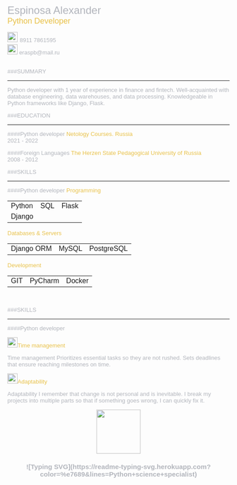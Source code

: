

<font size="5" color="b2b5bc" face="Arial">Espinosa Alexander<br>
<font size="4" color="e8c149" face="Arial">Python Developer<br>

<image src="/images/telephone2.png" width = "23">
<font size="2" color="b2b5bc" face="Arial">8911 7861595</h3><br>

<image src="/images/email.png" width = "23">
<font size="2" color="b2b5bc" face="Arial">eraspb@mail.ru</h3><br>

<br>

###SUMMARY
________________________________________________
Python developer with 1 year of experience in finance and fintech.
Well-acquainted with database engineering, data warehouses, and data processing.
Knowledgeable in Python frameworks like Django, Flask. 

###EDUCATION
________________________________________________
####Python developer
<font size="2" color="e8c149" face="Arial">Netology Courses. Russia</font></h3><br>
2021 - 2022


####Foreign Languages
<font size="2" color="e8c149" face="Arial">The Herzen State Pedagogical University of Russia</font></h3><br>
2008 - 2012  <br>


###SKILLS
________________________________________________
####Python developer
<font size="2" color="e8c149" face="Arial">Programming</font></h3><br>


|            |            |       |
|------------|:----------:|------:|
| Python     |    SQL     | Flask |
| Django     |  |    |

<font size="2" color="e8c149" face="Arial">Databases & Servers</font></h3><br>

|            |       |       |
|------------|:-----:|------:|
| Django ORM | MySQL | PostgreSQL |

<font size="2" color="e8c149" face="Arial">Development</font></h3><br>

|            |         |        |
|------------|:-------:|-------:|
| GIT        | PyCharm | Docker |

<br>

###SKILLS
________________________________________________
####Python developer

<image src="/images/clock2.png" width = "23"><font size="2" color="e8c149" face="Arial">Time management</font></h3><br>

Time management
Prioritizes essential tasks so they are not rushed. Sets deadlines that ensure reaching milestones on time.
<br>

<image src="/images/rings.png" width = "23"><font size="2" color="e8c149" face="Arial">Adaptability</font></h3><br>

Adaptability
I remember that change is not personal and is inevitable. I break my projects into multiple parts so that if something goes wrong, I can quickly fix it.





<div id="header" align="center">
    <img src="https://media.giphy.com/media/M9gbBd9nbDrOTu1Mqx/giphy.gif" width="100"/>
</div>


<h3 align="center">![Typing SVG](https://readme-typing-svg.herokuapp.com?color=%e7689&lines=Python+science+specialist)</h3>



